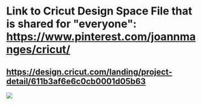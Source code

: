 # Link to Cricut Design Space File that is shared for "everyone": https://www.pinterest.com/joannmanges/cricut/

## https://design.cricut.com/landing/project-detail/611b3af6e6c0cb0001d05b63

<img src="https://github.com/GadgetAngel/Cricut_Voron_Logos/blob/main/images/Cricut_VoronSW_Logo_RearPanel_1Layer_Height_12inxWidth_9.41in_Final.png?raw=true" />
